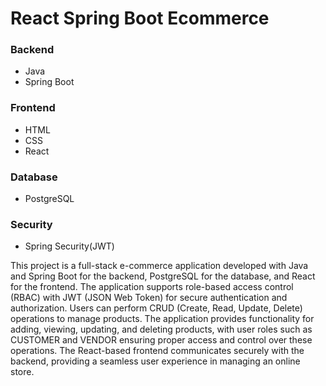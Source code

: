 # React Spring Boot Ecommerce

### Backend

- Java
- Spring Boot

### Frontend

- HTML
- CSS
- React

### Database

- PostgreSQL

### Security

- Spring Security(JWT)

This project is a full-stack e-commerce application developed with Java and Spring Boot for the backend, PostgreSQL for the database, and React for the frontend. The application supports role-based access control (RBAC) with JWT (JSON Web Token) for secure authentication and authorization. Users can perform CRUD (Create, Read, Update, Delete) operations to manage products. The application provides functionality for adding, viewing, updating, and deleting products, with user roles such as CUSTOMER and VENDOR ensuring proper access and control over these operations. The React-based frontend communicates securely with the backend, providing a seamless user experience in managing an online store.
